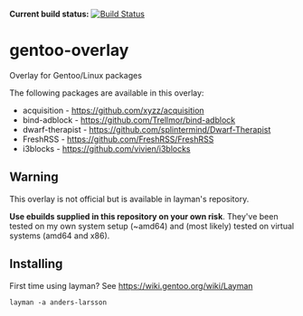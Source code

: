**Current build status:** [![Build Status](https://travis-ci.org/anders-larsson/gentoo-overlay.svg)](https://travis-ci.org/anders-larsson/gentoo-overlay)

gentoo-overlay
==============

Overlay for Gentoo/Linux packages

The following packages are available in this overlay:

* acquisition - https://github.com/xyzz/acquisition
* bind-adblock - https://github.com/Trellmor/bind-adblock
* dwarf-therapist - https://github.com/splintermind/Dwarf-Therapist
* FreshRSS - https://github.com/FreshRSS/FreshRSS
* i3blocks - https://github.com/vivien/i3blocks

## Warning

This overlay is not official but is available in layman's repository.

**Use ebuilds supplied in this repository on your own risk**. They've been tested on my own system setup (~amd64) and (most likely) tested on virtual systems (amd64 and x86).

## Installing

First time using layman? See https://wiki.gentoo.org/wiki/Layman

    layman -a anders-larsson
